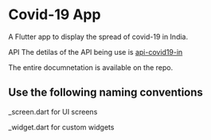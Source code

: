 # Covid-19 App


A Flutter app to display the spread of covid-19 in India.

API 
The detilas of the API being use is [api-covid19-in](https://github.com/amodm/api-covid19-in)

The entire documnetation is available on the repo.

## Use the following naming conventions
<name>_screen.dart for UI screens 

<name>_widget.dart for custom widgets 





